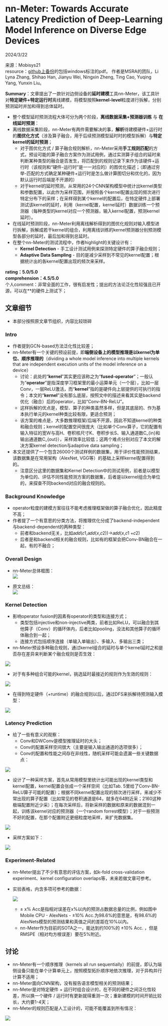 # nn-Meter: Towards Accurate Latency Prediction of Deep-Learning Model Inference on Diverse Edge Devices  

2024/3/22  

来源：Mobisys21  
resource：[github上备份](https://github.com/YouCaiJun98/MyLibrary/blob/main/articles/Architecture/%5BMobisys21%5Dnn-Meter.pdf)的包括windows标注的pdf。
作者是MSRA的团队，Li Lyna Zhang, Shihao Han, Jianyu Wei, Ningxin Zheng, Ting Cao, Yuqing Yang, Yunxin Liu。

**Summary**：文章提出了一款针对边侧设备的**延时建模**工具nn-Meter，该工具针对**特定硬件+特定运行时**离线建模，将模型按照**kernel-level**粒度进行拆解，分别预测延时并加和得到总体延时。
  - 整个模型延时预测流程大体可分为两个阶段，**离线数据采集+预测器训练** 与 **在线延时预测**：
  - 离线数据采集阶段，nn-Meter有两件需要解决的事，**解析**待建模硬件+运行时的**图优化方式**（涉及算子融合，用于后续预测模型延时时的模型拆解）与**特定kernel的延时预测**；
    - 对于图优化方式 / 算子融合规则解析，nn-Meter采用**手工规则匹配**的方式，预设可能的算子融合方案作为测试用例，通过实测算子组合的延时来判断某种类型的融合是否发生，将匹配到的规则记录下来作为该硬件+运行时（该规则和“硬件-运行时”是一一对应的）的图优化描述；（即通过穷举-匹配的方式确定某种硬件+运行时是怎么做计算图切分和优化的，因为默认运行时后端是不开源的）
    - 对于kernel的延时预测，从常用的24个CNN架构模型中统计出kernel类型和参数配置，以此作为采样范围，并按照各个kernel配置出现的频次进行特定分布下的采样；在采样得到某个kernel的配置后，在特定硬件上部署测试该kernel的延时，利用（kernel配置，kernel延时）数据训练一个预测器（每种类型的kernel对应一个预测器，输入kernel配置，预测kernel延时）。
  - 在线延时预测阶段，nn-Meter利用离线解析得到的图优化规则对输入模型进行拆解，拆解成若干kernel的组合，利用离线训练的kernel预测器分别预测模型各部分的延时，最后加和得到总延时。
- 在整个nn-Meter的测试流程中，作者highlight的关键设计有：
  - **Kernel Detection** - 手工设计测试用例来探测特定硬件的算子融合规则；
  - **Adaptive Data Sampling** - 目的是减少采样到不常见的kernel配置；根据统计出的各kernel配置出现的频次来采样。


**rating：5.0/5.0**  
**comprehension：4.5/5.0**  
个人comment：非常全面的工作，很有启发性；提出的方法论泛化性较强且已开源，可以在**的硬件上测试下；  

## 文章细节
* 本部分按照原文章节组织，内容比较琐碎  

### Intro  
- 作者提到GCN-based方法泛化性比较差；
- nn-Meter有一个关键的预设前提，即**端侧设备上的模型推理是以kernel为单位、顺序推理的**（dividing a whole model inference into multiple kernels that are  independent execution units of the model inference on a device）
  - 讨论：此处的“**kernel**”其实更应该称之为“**fused-operator**”；一般认为“**operator**”是指深度学习框架里的最小运算单元（一个层），比如一层Conv，一层ReLU激活，而“**kernel**”指的是硬件向上层提供的可执行的指令；本文的“**kernel**”没有那么底层，按照文中的描述来看其实是backend优化（融合）后的operator，比如“Conv-BN-ReLU”。
  - 这样拆解的优点是，模型、算子的种类虽然多样，但是其底层的、作为基本执行单元的kernel种类比较有限，更适合预测；
  - 该方案的难点是，大多数推理框架/后端不开源，因此不知道kernel的种类和融合规则；kernel的配置空间很庞大（比如单个Conv算子，它的配置有输入特征的宽W与高H、卷积核尺寸K、卷积步长S、输入通道数C_{in}和输出通道数C_{out}），采样效率比较低；这两个难点分别对应了本文的解决方案kernel detection与adaptive data sampling；
- 本文还提供了一个包含26000个测试样例的数据集，用于评价性能预测结果，该数据集是在常用架构（AlexNet, VGG等）的基础上采样kernel配置得到的。
  - 注意区分这里的数据集和Kernel Detection中的测试用例，前者是以模型为单位的、评估不同性能预测方案的数据集，后者是以kernel组合为单位的，来探查不同backend对应的融合规则的。

### Background Knowledge  
- operator粒度的建模方案往往不能考虑推理框架做的算子融合优化，因此精度不高；
- 作者提了一个有意思的分类方法，将推理优化分成了backend-independent与backend-dependent的两种类型：
  - 前者和backend无关，比如𝑎𝑑𝑑(𝑐1,𝑎𝑑𝑑(𝑥,𝑐2))->𝑎𝑑𝑑(𝑥,𝑐1 +𝑐2)
  - 后者是和backend相关的融合规则，比如有的框架会把Conv-BN融合在一起，有的不融合；

### Overall Design  
* nn-Meter总体框图：  
![](https://raw.githubusercontent.com/YouCaiJun98/MyPicBed/main/imgs/20240326102001.png)  

* 原文总结：  
![](https://raw.githubusercontent.com/YouCaiJun98/MyPicBed/main/imgs/20240326102049.png)  

### Kernel Detection  
- 影响operator fusion的因素有operator的类型和连接方式；
  - 类型包括injective和non-injective两类，前者比如ReLU，可以融合到其他算子（Conv）的循环体内，后者比如pooling，没法和其他算子的循环体融合到一起；
  - 连接方式包括顺序连接（单输入单输出）、多输入、多输出三类；
- nn-Meter预设多种融合规则，通过kernel组合的延时与单个kernel延时之和是否存在差异来判断某个融合规则是否生效：

![](https://raw.githubusercontent.com/YouCaiJun98/MyPicBed/main/imgs/20240326102251.png)  

- 对于有多种组合可能的kernel，挑选延时最接近的规则作为生效的规则：  

![](https://raw.githubusercontent.com/YouCaiJun98/MyPicBed/main/imgs/20240326102308.png)  

- 在得到特定硬件（+runtime）的融合规则以后，通过DFS来拆解待预测输入模型：  

![](https://raw.githubusercontent.com/YouCaiJun98/MyPicBed/main/imgs/20240326102334.png)  

### Latency Prediction
- 给了一些有意义的观察：
  - Conv和DWConv是模型推理延时的大头；
  - Conv的配置采样空间很大（主要是输入输出通道的选项很多）；
  - Conv的配置和性能之间存在非线性，随机采样可能会遗漏一些关键数据点：

![](https://raw.githubusercontent.com/YouCaiJun98/MyPicBed/main/imgs/20240326102406.png)  

- 设计了一种采样方案，首先从常用模型里统计出可能出现的kernel类型和kernel配置，kernel配置会张成一个采样空间（比如Tab. 5里给了Conv-BN-ReLU算子可能的配置）；根据不同kernel配置出现的频次进行采样，来减少不常出现的算子配置（比如常见的卷积通道是64，就多在64附近采；2160这种极端配置附近少采）；在每次采样后，将新采样的数据和原来的数据混到一起，训练该kernel对应的预测器（一个random forrest模型）；对于一些预测不好的配置，在那个配置附近更细粒度地采样，来扩充数据集。  

![](https://raw.githubusercontent.com/YouCaiJun98/MyPicBed/main/imgs/20240326102435.png)  

- 采样方案如下：  

![](https://raw.githubusercontent.com/YouCaiJun98/MyPicBed/main/imgs/20240326102454.png)  

### Experiment-Related
- nn-Meter提出了不少有意思的评估方案，如k-fold cross-validation experiment、kernel configuration overlaps等，未来若做文章可参考。
- 实验表格，内含多项可参考的数据：  

    ![](https://raw.githubusercontent.com/YouCaiJun98/MyPicBed/main/imgs/20240326102518.png)  

  - ± x% Acc是指相对误差在x%以内的预测占数据总量的比例，例如图中Mobile CPU - AlexNets - ±10% Acc.为98.6%的意思是，有98.6%的AlexNets模型的预测结果和真值之间的差距在10%以内。
  - nn-Meter作为目前的SOTA之一，能达到约100%的 ±10% Acc. ，但是RMSPE（相对均方根误差）要在5%附近。  

## 讨论
- nn-Meter有一个顺序推理（kernels all run sequentially）的前提，即认为端侧设备只能在单个计算单元上，按照模型拓扑顺序地依次推理，对于异构并行计算不适用；
- nn-Meter面向CNN架构，没有报告语言模型相关的预测结果；
- nn-Meter是对特定硬件 + 运行时组合设计的，在不同的硬件之间泛化性较差，所以换一个硬件 / 运行时有更新就得重测一次；重新建模的时间开销比较长，大约要1-4天；
- nn-Meter的规则匹配是人工设计的，可能不能覆盖到所有情况：  

![](https://raw.githubusercontent.com/YouCaiJun98/MyPicBed/main/imgs/20240326102600.png)  